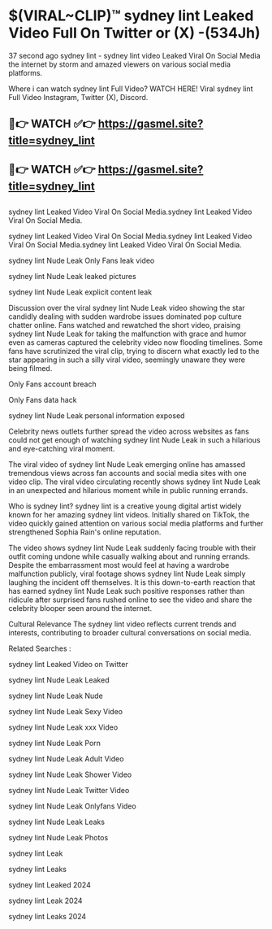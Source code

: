 # $(VIRAL~CLIP)™ sydney lint Leaked Video Full On Twitter or (X) -(534Jh)
37 second ago sydney lint - sydney lint video Leaked Viral On Social Media the internet by storm and amazed viewers on various social media platforms.

Where i can watch sydney lint Full Video? WATCH HERE! Viral sydney lint Full Video Instagram, Twitter (X), Discord.

## 🔴👉 WATCH ✅👉 https://gasmel.site?title=sydney_lint
## 🔴👉 WATCH ✅👉 https://gasmel.site?title=sydney_lint
##
sydney lint Leaked Video Viral On Social Media.sydney lint Leaked Video Viral On Social Media.

sydney lint Leaked Video Viral On Social Media.sydney lint Leaked Video Viral On Social Media.sydney lint Leaked Video Viral On Social Media.

sydney lint Nude Leak Only Fans leak video

sydney lint Nude Leak leaked pictures

sydney lint Nude Leak explicit content leak

Discussion over the viral sydney lint Nude Leak video showing the star candidly dealing with sudden wardrobe issues dominated pop culture chatter online. Fans watched and rewatched the short video, praising sydney lint Nude Leak for taking the malfunction with grace and humor even as cameras captured the celebrity video now flooding timelines. Some fans have scrutinized the viral clip, trying to discern what exactly led to the star appearing in such a silly viral video, seemingly unaware they were being filmed.


Only Fans account breach

Only Fans data hack

sydney lint Nude Leak personal information exposed

Celebrity news outlets further spread the video across websites as fans could not get enough of watching sydney lint Nude Leak in such a hilarious and eye-catching viral moment.


The viral video of sydney lint Nude Leak emerging online has amassed tremendous views across fan accounts and social media sites with one video clip. The viral video circulating recently shows sydney lint Nude Leak in an unexpected and hilarious moment while in public running errands.


Who is sydney lint? sydney lint is a creative young digital artist widely known for her amazing sydney lint videos. Initially shared on TikTok, the video quickly gained attention on various social media platforms and further strengthened Sophia Rain's online reputation.

The video shows sydney lint Nude Leak suddenly facing trouble with their outfit coming undone while casually walking about and running errands. Despite the embarrassment most would feel at having a wardrobe malfunction publicly, viral footage shows sydney lint Nude Leak simply laughing the incident off themselves. It is this down-to-earth reaction that has earned sydney lint Nude Leak such positive responses rather than ridicule after surprised fans rushed online to see the video and share the celebrity blooper seen around the internet.

Cultural Relevance The sydney lint video reflects current trends and interests, contributing to broader cultural conversations on social media.

Related Searches :

sydney lint Leaked Video on Twitter

sydney lint Nude Leak Leaked

sydney lint Nude Leak Nude

sydney lint Nude Leak Sexy Video

sydney lint Nude Leak xxx Video

sydney lint Nude Leak Porn

sydney lint Nude Leak Adult Video

sydney lint Nude Leak Shower Video

sydney lint Nude Leak Twitter Video

sydney lint Nude Leak Onlyfans Video

sydney lint Nude Leak Leaks

sydney lint Nude Leak Photos

sydney lint Leak

sydney lint Leaks

sydney lint Leaked 2024

sydney lint Leak 2024

sydney lint Leaks 2024
